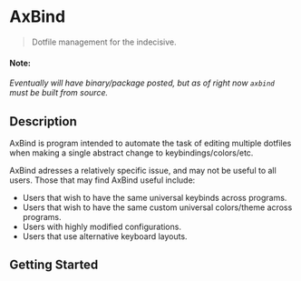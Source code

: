 # AxBind

> Dotfile management for the indecisive.

#### Note:

*Eventually will have binary/package posted, but as of right now `axbind` must be built from source.*

## Description

AxBind is program intended to automate the task of editing multiple dotfiles when making a single abstract change to keybindings/colors/etc.

AxBind adresses a relatively specific issue, and may not be useful to all users.
Those that may find AxBind useful include:
- Users that wish to have the same universal keybinds across programs.
- Users that wish to have the same custom universal colors/theme across programs.
- Users with highly modified configurations.
- Users that use alternative keyboard layouts.
## Getting Started
